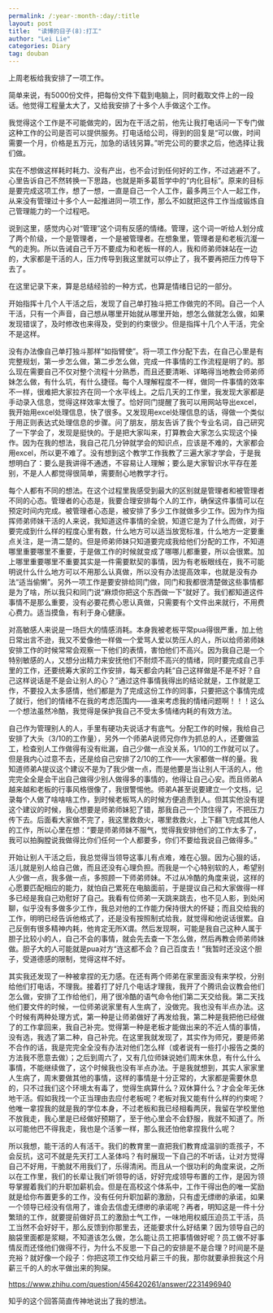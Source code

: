 ```yaml
---
permalink: /:year-:month-:day/:title
layout: post
title:  "读博的日子(8):打工"
author: "Lei Lie"
categories: Diary
tag: douban
---
```


上周老板给我安排了一项工作。

简单来说，有5000份文件，把每份文件下载到电脑上，同时截取文件上的一段话。他觉得工程量太大了，又给我安排了十多个人手做这个工作。

我觉得这个工作是不可能做完的，因为在干活之前，他先让我打电话问一下专门做这种工作的公司是否可以提供服务。打电话给公司，得到的回复是“可以做，时间需要一个月，价格是五万元，加急的话钱另算。”听完公司的要求之后，他选择让我们做。

实在不想做这样耗时耗力、没有产出，也不会讨到任何好的工作，不过逃避不了。心里告诉自己不然转换一下思路，也就是斯多葛哲学中的“内化目标”。原来的目标是要完成这项工作，想了一想，一直是自己一个人工作，最多两三个人一起工作，从来没有管理过十多个人一起推进同一项工作，那么不如就把这件工作当成锻炼自己管理能力的一个过程吧。

说到这里，感觉内心对“管理”这个词有反感的情绪。管理，这个词一听给人划分成了两个阶级，一个是管理者，一个是被管理者。在想象里，管理者是和老板沆瀣一气的走狗。所以告诫自己千万不要成为和老板一样的人，我和师弟师妹站在一边的，大家都是干活的人，压力传导到我这里就可以停止了，我不要再把压力传导下去了。

在这里记录下来，算是总结经验的一种方式，也算是情绪日记的一部分。

开始指挥十几个人干活之后，发现了自己单打独斗把工作做完的不同。自己一个人干活，只有一个声音，自己想从哪里开始就从哪里开始，想怎么做就怎么做，如果发现错误了，及时修改也来得及，受到的约束很少。但是指挥十几个人干活，完全不是这样。

没有办法像自己单打独斗那样“如指臂使”。将一项工作分配下去，在自己心里是有完整规划，第一步怎么做，第二步怎么做，完成一件事情的工作流程是明了的。那么现在需要自己不仅对整个流程十分熟悉，而且还要清晰、详略得当地教会师弟师妹怎么做，有什么坑，有什么捷径。每个人理解程度不一样，做同一件事情的效率不一样，很难把大家拉齐在同一个水平线上。之后几天的工作里，我发现大家都是手动录入信息，觉得这样效率太慢了。恰好同门提醒了我可以用网站导出excel，我开始用excel处理信息，快了很多。又发现用excel处理信息的话，得做一个类似于用正则表达式处理信息的步骤。问了朋友，朋友告诉了我个专业名词，自己研究了一下学会了，发现是挺快的。于是把大家叫来，打算教会大家怎么实现这个操作。因为在我的想法，我自己花几分钟就学会的知识点，应该是不难的，大家都会用excel，所以更不难了。没有想到这个教学工作我教了三遍大家才学会，于是我想明白了：要么是我讲得不通透，不容易让人理解；要么是大家智识水平存在差别，不是人人都觉得很简单，需要耐心地教学才行。

每个人都有不同的想法。在这个过程里我感受到最大的区别就是管理者和被管理者不同的心态。管理者的心态是，我要合理安排每个人的工作，确保这件事情可以在预定时间内完成。被管理者心态是，被安排了多少工作就做多少工作。因为作为指挥师弟师妹干活的人来说，我知道这件事情的全貌，知道它是为了什么而做，对于要完成到什么样的程度心里有数，什么地方可以适当放宽标准，什么地方一定要重点关注，是一清二楚的。但是师弟师妹只知道要完成我给他们分配的工作，不知道哪里重要哪里不重要，于是做工作的时候就变成了哪哪儿都重要，所以会很累。加上哪里重要哪里不重要其实是一件需要默契的事情，因为有老板眼线在，我不可能明说什么什么地方可以不用那么认真做，所以没有办法提高效率，也就是没有办法“适当偷懒”。另外一项工作是要安排给同门做，同门和我都很清楚做这些事情都是为了啥，所以我只和同门说“麻烦你把这个东西做一下”就好了。我们都知道这件事情不是那么重要，没有必要花费心思认真做，只需要有个文件出来就行，不用费心费力。适当摸鱼，有利于身心健康。

对高敏感人来说是一场巨大的情感消耗。本身我被老板平常pua得很严重，加上他日常出言不逊，我又不爱像他一样做一个爱骂人爱以势压人的人，所以给师弟师妹安排工作的时候常常会观察一下他们的表情，害怕他们不高兴。因为我自己是一个特别敏感的人，又想分出精力来安抚他们不耐烦不高兴的情绪，同时要完成自己手里的工作，还要统筹大家的工作安排，每天都会内耗“自己这样做是不是不好？自己这样说话是不是会让别人的心？”通过这件事情我得出的结论就是，工作就是工作，不要投入太多感情，他们都是为了完成这份工作的同事，只要把这个事情完成了就行，他们的情绪不在我的考虑范围内——谁来考虑我的情绪问题啊！！！这么一个想法虽然冷酷，我觉得是保护我自己不受太多情绪内耗的有效方法。

自己作为管理别人的人，手里有硬功夫说话才有底气。分配工作的时候，我给自己安排了大头（3/10的工作量），另外一个师弟A说师兄你作为抓总的人，还要做监工，检查别人工作做得有没有纰漏，自己少做一点没关系，1/10的工作就可以了。但是我内心过意不去，还是给自己安排了2/10的工作——大家都做一样的量。我知道师弟A提议这个建议不是为了我少做一点，而是他要是当让别人干活的人，他完完全全是会干出自己做得少别人做得多的事情的，他得让自己心安。而且师弟A越来越和老板的行事风格很像了，我很警惕他。师弟A甚至说要建立一个文档，记录每个人做了啥啥啥工作，到时候老板骂人的时候方便追责到人。但其实他没有提这个建议的时候，我心想要是师弟师妹犯了错，那我自己一个顶住得了，不把压力传下去。后面看大家做不完了，我这里救救火，哪里救救火，上下翻飞完成其他人的工作，所以心里在想：“要是师弟师妹不服气，觉得我安排他们的工作太多了，我可以拍胸膛说我做得比你们任何一个人都要多，你们不要给我说自己做得多。”

开始让别人干活之后，我总觉得当领导这事儿有点难，难在心狠。因为心狠的话，活儿就是别人给自己做，而且还没有心理负担。而我是一个心特别软的人，希望别人少做一点，我多做一点，多照顾一下师弟师妹。不过从冷酷的角度来说，这样的心愿要匹配相应的能力，就怕自己累死在电脑面前，于是提议自己和大家做得一样多已经是我自己劝慰好了自己。我看有位师弟一天跳来跳去，也不见人影，到处闲聊，似乎没有多做多少工作，我总对他的工作能力保持很大的怀疑；而且交给我的工作，明明已经告诉他格式了，还是没有按照制式给我，就觉得和他说话很累。自己反倒有很多精神内耗，他肯定无所X谓。然后发现啊，可能是我自己这种人属于胆子比较小的人，自己不会的事情，就会先去查一下怎么做，然后再教会师弟师妹做。胆子大的人可能就是pua对方“连这都不会？自己百度去！”我暂时还没这个胆子，受道德感的限制，觉得这样不好。

其实我还发现了一种被拿捏的无力感。在还有两个师弟在家里面没有来学校，分别给他们打电话，不理我。接着打了好几个电话才理我，我开了个腾讯会议教会他们怎么做，安排了工作给他们，用了很冷酷的语气命令他们第二天交给我。第二天找他们要文件的时候，一位师弟说家里有人生病了，没做完。我也没有半点办法。这个时候有两种处理方式，第一种是让师弟做好了再发给我，第二种是我把他已经做了的工作拿回来，我自己补完。觉得第一种是老板才能做出来的不近人情的事情，没有选，我选了第二种，自己补完。在这里我就发现了，其实作为师兄，要是师弟不合作的话，我是完完全全没有办法对他们怎么样（或者说有一些打小报告之类的方法我不愿意去做）；之后到周六了，又有几位师妹说她们周末休息，有什么什么事情，不能继续做了，这个时候我也没有半点办法。于是我就想到，其实人家家里人生病了，周末要做其他的事情，这样的事情是十分正常的，大家都是需要休息的，只不过我们这个环境太有毒了，觉得生病算什么？双休算什么？才会全年无休地干活。假如我找一个正当理由去应付老板呢？老板对我又能有什么样的约束呢？他唯一拿捏我的就是我的学位本身，不过老板和我已经相看两厌，我留在学校里他不放我走，我心里是已经做好预期了，至于他心里会不会舒服，我就不知道了。所以可能他巴不得我走，我也是个活爹一样，那么我还怕他拿捏我什么呢？

所以我想，能干活的人有活干。我们的教育里一直把我们教育成温驯的乖孩子，不会反抗，这可不就是先天打工人圣体吗？有时展现一下自己的不听话，让对方觉得自己不好用，干脆就不用我们了，乐得清闲。而且从一个很功利的角度来说，之所以在工作里，我们的长辈让我们听领导的话，好好完成领导布置的工作，是因为领导掌握着我们的升职加薪机会。但是在高校这个体系中，工作干得出色的唯一奖励就是给你布置更多的工作，没有任何升职加薪的激励，只有虚无缥缈的承诺，如果一个领导已经没有信用了，谁会去信虚无缥缈的承诺呢？再者，明知这是一件十分繁琐的工作，就要提前做好员工的激励士气工作，一味地用权威压迫员工干活，员工当然不会好好干，那么反馈到你那里去，还能要求什么好结果？因为领导自己的脑袋里面都是浆糊，不知道该怎么做，怎么能让员工把事情做好呢？员工做不好事情反而还怪他们做得不行，为什么不反思一下自己的安排是不是合理？时间是不是充裕？就好像一个段子：你把这项工作交给月薪三千的我，那你就要承担我这个月薪三千的人的水平做出来的狗屎。

https://www.zhihu.com/question/456420261/answer/2231496940 

知乎的这个回答简直传神地说出了我的想法。
